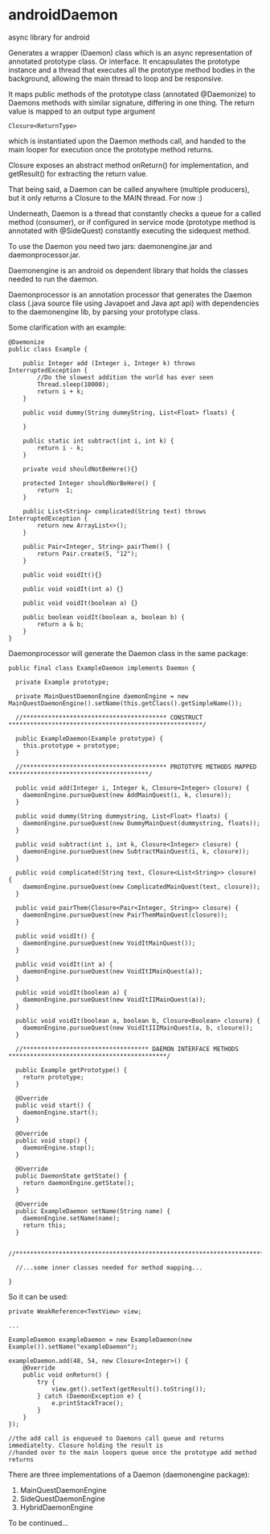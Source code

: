 # androidDaemon
async library for android


Generates a wrapper (Daemon) class which is an async representation of annotated prototype class. Or interface.
It encapsulates the prototype instance and a thread that executes all the prototype method bodies in the background,
allowing the main thread to loop and be responsive.

It maps public methods of the prototype class (annotated @Daemonize) to Daemons methods with similar signature,
differing in one thing. The return value is mapped to an output type argument
   
    Closure<ReturnType> 
    
which is instantiated upon the Daemon methods call, and handed to the main looper for execution once the prototype
method returns.
    
Closure exposes an abstract method onReturn() for implementation, and getResult() for extracting the return value.

That being said, a Daemon can be called anywhere (multiple producers), but it only returns a Closure to the MAIN thread.
For now :)

Underneath, Daemon is a thread that constantly checks a queue for a called method (consumer), or if configured in service 
mode (prototype method is annotated with @SideQuest) constantly executing the sidequest method.

To use the Daemon you need two jars: daemonengine.jar and daemonprocessor.jar.

Daemonengine is an android os dependent library that holds the classes needed to run the daemon.

Daemonprocessor is an annotation processor that generates the Daemon class (.java source file using Javapoet and Java apt 
api) with dependencies to the daemonengine lib, by parsing your prototype class.

Some clarification with an example:

    @Daemonize
    public class Example {

        public Integer add (Integer i, Integer k) throws InterruptedException {
            //Do the slowest addition the world has ever seen
            Thread.sleep(10000);
            return i + k;
        }

        public void dummy(String dummyString, List<Float> floats) {

        }

        public static int subtract(int i, int k) {
            return i - k;
        }

        private void shouldNotBeHere(){}

        protected Integer shouldNorBeHere() {
            return  1;
        }

        public List<String> complicated(String text) throws InterruptedException {
            return new ArrayList<>();
        }

        public Pair<Integer, String> pairThem() {
            return Pair.create(5, "12");
        }

        public void voidIt(){}

        public void voidIt(int a) {}

        public void voidIt(boolean a) {}

        public boolean voidIt(boolean a, boolean b) {
            return a & b;
        }
    }

Daemonprocessor will generate the Daemon class in the same package:

    public final class ExampleDaemon implements Daemon {

      private Example prototype;

      private MainQuestDaemonEngine daemonEngine = new MainQuestDaemonEngine().setName(this.getClass().getSimpleName());

      //**************************************** CONSTRUCT ******************************************************/

      public ExampleDaemon(Example prototype) {
        this.prototype = prototype;
      }

      //**************************************** PROTOTYPE METHODS MAPPED ***************************************/

      public void add(Integer i, Integer k, Closure<Integer> closure) {
        daemonEngine.pursueQuest(new AddMainQuest(i, k, closure));
      }

      public void dummy(String dummystring, List<Float> floats) {
        daemonEngine.pursueQuest(new DummyMainQuest(dummystring, floats));
      }

      public void subtract(int i, int k, Closure<Integer> closure) {
        daemonEngine.pursueQuest(new SubtractMainQuest(i, k, closure));
      }

      public void complicated(String text, Closure<List<String>> closure) {
        daemonEngine.pursueQuest(new ComplicatedMainQuest(text, closure));
      }

      public void pairThem(Closure<Pair<Integer, String>> closure) {
        daemonEngine.pursueQuest(new PairThemMainQuest(closure));
      }

      public void voidIt() {
        daemonEngine.pursueQuest(new VoidItMainQuest());
      }

      public void voidIt(int a) {
        daemonEngine.pursueQuest(new VoidItIMainQuest(a));
      }

      public void voidIt(boolean a) {
        daemonEngine.pursueQuest(new VoidItIIMainQuest(a));
      }

      public void voidIt(boolean a, boolean b, Closure<Boolean> closure) {
        daemonEngine.pursueQuest(new VoidItIIIMainQuest(a, b, closure));
      }

      //*********************************** DAEMON INTERFACE METHODS ********************************************/

      public Example getPrototype() {
        return prototype;
      }

      @Override
      public void start() {
        daemonEngine.start();
      }

      @Override
      public void stop() {
        daemonEngine.stop();
      }

      @Override
      public DaemonState getState() {
        return daemonEngine.getState();
      }

      @Override
      public ExampleDaemon setName(String name) {
        daemonEngine.setName(name);
        return this;
      }

      //********************************************************************************************************/

      //...some inner classes needed for method mapping...

    }

So it can be used:

    private WeakReference<TextView> view;

    ...

    ExampleDaemon exampleDaemon = new ExampleDaemon(new Example()).setName("exampleDaemon");

    exampleDaemon.add(48, 54, new Closure<Integer>() {
        @Override
        public void onReturn() {
            try {
                view.get().setText(getResult().toString());
            } catch (DaemonException e) {
                e.printStackTrace();
            }
        }
    });
    
    //the add call is enqueued to Daemons call queue and returns immediatelty. Closure holding the result is
    //handed over to the main loopers queue once the prototype add method returns

There are three implementations of a Daemon (daemonengine package):
1. MainQuestDaemonEngine
2. SideQuestDaemonEngine
3. HybridDaemonEngine

To be continued...
